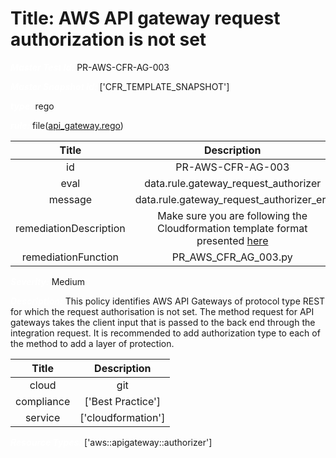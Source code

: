 



# Title: AWS API gateway request authorization is not set


***<font color="white">Master Test Id:</font>*** PR-AWS-CFR-AG-003

***<font color="white">Master Snapshot Id:</font>*** ['CFR_TEMPLATE_SNAPSHOT']

***<font color="white">type:</font>*** rego

***<font color="white">rule:</font>*** file([api_gateway.rego])  
  
  
  
  

|Title|Description|
| :---: | :---: |
|id|PR-AWS-CFR-AG-003|
|eval|data.rule.gateway_request_authorizer|
|message|data.rule.gateway_request_authorizer_err|
|remediationDescription|Make sure you are following the Cloudformation template format presented <a href='https://docs.aws.amazon.com/AWSCloudFormation/latest/UserGuide/aws-properties-apigateway-restapi-endpointconfiguration.html' target='_blank'>here</a>|
|remediationFunction|PR_AWS_CFR_AG_003.py|


***<font color="white">Severity:</font>*** Medium

***<font color="white">Description:</font>*** This policy identifies AWS API Gateways of protocol type REST for which the request authorisation is not set. The method request for API gateways takes the client input that is passed to the back end through the integration request. It is recommended to add authorization type to each of the method to add a layer of protection.  
  
  

|Title|Description|
| :---: | :---: |
|cloud|git|
|compliance|['Best Practice']|
|service|['cloudformation']|


***<font color="white">Resource Types:</font>*** ['aws::apigateway::authorizer']


[api_gateway.rego]: https://github.com/prancer-io/prancer-compliance-test/tree/master/aws/iac/api_gateway.rego
